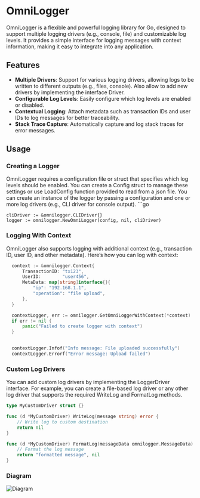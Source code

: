 # OmniLogger

OmniLogger is a flexible and powerful logging library for Go, designed to support multiple logging drivers (e.g., console, file) and customizable log levels. It provides a simple interface for logging messages with context information, making it easy to integrate into any application.

## Features

- **Multiple Drivers**: Support for various logging drivers, allowing logs to be written to different outputs (e.g., files, console). Also allow to add new drivers by implementing the interface Driver.
- **Configurable Log Levels**: Easily configure which log levels are enabled or disabled.
- **Contextual Logging**: Attach metadata such as transaction IDs and user IDs to log messages for better traceability.
- **Stack Trace Capture**: Automatically capture and log stack traces for error messages.

## Usage

### Creating a Logger
OmniLogger requires a configuration file or struct that specifies which log levels should be enabled. You can create a Config struct to manage these settings or use LoadConfig function provided to read from a json file. You can create an instance of the logger by passing a configuration and one or more log drivers (e.g., CLI driver for console output).
    ```go
    
    cliDriver := &omnilogger.CLIDriver{} 
    logger := omnilogger.NewOmniLogger(config, nil, cliDriver)

### Logging With Context
OmniLogger also supports logging with additional context (e.g., transaction ID, user ID, and other metadata). Here’s how you can log with context:

  ```go
    context := &omnilogger.Context{
        TransactionID: "tx123",
        UserID:        "user456",
        MetaData: map[string]interface{}{
            "ip": "192.168.1.1",
            "operation": "file upload",
        },
    }

    contextLogger, err := omnilogger.GetOmniLoggerWithContext(*context)
    if err != nil {
        panic("Failed to create logger with context")
    }

    
    contextLogger.Infof("Info message: File uploaded successfully")
    contextLogger.Errorf("Error message: Upload failed")
```


### Custom Log Drivers
You can add custom log drivers by implementing the LoggerDriver interface. For example, you can create a file-based log driver or any other log driver that supports the required WriteLog and FormatLog methods.

```go
type MyCustomDriver struct {}

func (d *MyCustomDriver) WriteLog(message string) error {
    // Write log to custom destination
    return nil
}

func (d *MyCustomDriver) FormatLog(messageData omnilogger.MessageData) (string, error) {
    // Format the log message
    return "formatted message", nil
}
```
### Diagram

![Diagram](https://github.com/user-attachments/assets/d5f532d1-184a-476e-be0c-b9f4f23184ca)
  



